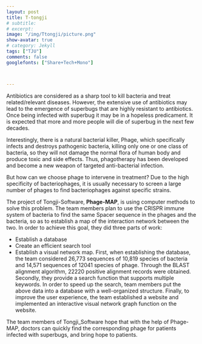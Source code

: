 ```yaml
---
layout: post
title: T-tongji
# subtitle:
# excerpt: 
image: "/img/Ttongji/picture.png"
show-avatar: true
# category: Jekyll
tags: ["TJU"]
comments: false
googlefonts: ["Share+Tech+Mono"]



---
```






Antibiotics are considered as a sharp tool to kill bacteria and treat related/relevant diseases.  However, the extensive use of antibiotics may lead to the emergence of superbugs that are highly resistant to antibiotics. Once being infected with superbug it may be in a hopeless predicament. It is expected that more and more people will die of superbug in the next few decades. 



Interestingly, there is a natural bacterial killer, Phage, which specifically infects and destroys pathogenic bacteria, killing only one or one class of bacteria, so they will not damage the normal flora of human body and produce toxic and side effects. Thus, phagotherapy has been developed and become a new weapon of targeted anti-bacterial infection. 



 

But how can we choose phage to intervene in treatment? Due to the high specificity of bacteriophages, it is usually necessary to screen a large number of phages to find bacteriophages against specific strains.



 

The project of Tongji-Software, **Phage-MAP**, is using computer methods to solve this problem. The team members plan to use the CRISPR immune system of bacteria to find the same Spacer sequence in the phages and the bacteria, so as to establish a map of the interaction network between the two. In order to achieve this goal, they did three parts of work: 

- Establish a database
- Create an efficient search tool
- Establish a visual network map. First, when establishing the database, the team considered 26,773 sequences of 10,819 species of bacteria and 14,571 sequences of 12041 species of phage. Through the BLAST alignment algorithm, 22220 positive alignment records were obtained. Secondly, they provide a search function that supports multiple keywords. In order to speed up the search, team members put the above data into a database with a well-organized structure. Finally, to improve the user experience, the team established a website and implemented an interactive visual network graph function on the website.

 

 

The team members of Tongji_Software hope that with the help of Phage-MAP, doctors can quickly find the corresponding phage for patients infected with superbugs, and bring hope to patients.



 

 

 